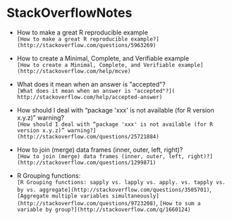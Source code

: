 # StackOverflowNotes

* How to make a great R reproducible example  
`[How to make a great R reproducible example?](http://stackoverflow.com/questions/5963269)`

* How to create a Minimal, Complete, and Verifiable example  
`[How to create a Minimal, Complete, and Verifiable example](http://stackoverflow.com/help/mcve)`

* What does it mean when an answer is "accepted"?  
`[What does it mean when an answer is "accepted"?](
http://stackoverflow.com/help/accepted-answer)`

* How should I deal with “package 'xxx' is not available (for R version x.y.z)” warning?   
`[How should I deal with “package 'xxx' is not available (for R version x.y.z)” warning?](http://stackoverflow.com/questions/25721884)`

* How to join (merge) data frames (inner, outer, left, right)?  
`[How to join (merge) data frames (inner, outer, left, right)?](http://stackoverflow.com/questions/1299871)`

* R Grouping functions:   
`[R Grouping functions: sapply vs. lapply vs. apply. vs. tapply vs. by vs. aggregate](http://stackoverflow.com/questions/3505701)`, `[Aggregate multiple variables simultaneously](http://stackoverflow.com/questions/9723208)`, `[How to sum a variable by group?](http://stackoverflow.com/q/1660124)`
